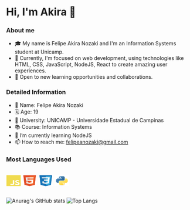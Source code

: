 # Hi, I'm Akira 👋<br>

### About me<br>
- 🎓 My name is Felipe Akira Nozaki and I'm an Information Systems student at Unicamp.
- 🚀 Currently, I'm focused on web development, using technologies like HTML, CSS, JavaScript, NodeJS, React to create amazing user experiences.
- 🌱 Open to new learning opportunities and collaborations.
  
### Detailed Information<br>
- 👤 Name: Felipe Akira Nozaki
- 🗓 Age: 19
- 📖 University: UNICAMP - Universidade Estadual de Campinas
- 📚 Course: Information Systems
- 🌱 I’m currently learning NodeJS
- 📫 How to reach me: felipeanozaki@gmail.com

### Most Languages Used<br>
<div style="display: inline_block"><br>
  <img align="center" alt="Icone JavaScript" height="30" width="40" src="https://raw.githubusercontent.com/devicons/devicon/master/icons/javascript/javascript-plain.svg">
  <img align="center" alt="Icone HTML" height="30" width="40" src="https://raw.githubusercontent.com/devicons/devicon/master/icons/html5/html5-original.svg">
  <img align="center" alt="Icone CSS" height="30" width="40" src="https://raw.githubusercontent.com/devicons/devicon/master/icons/css3/css3-original.svg">
  <img align="center" alt="Icone Python" height="30" width="40" src="https://raw.githubusercontent.com/devicons/devicon/master/icons/python/python-original.svg">
</div>
<br>

![Anurag's GitHub stats](https://github-readme-stats.vercel.app/api?username=felipeakira1&show_icons=true&btheme=dracula)
![Top Langs](https://github-readme-stats.vercel.app/api/top-langs/?username=anuraghazra&layout=compact)


